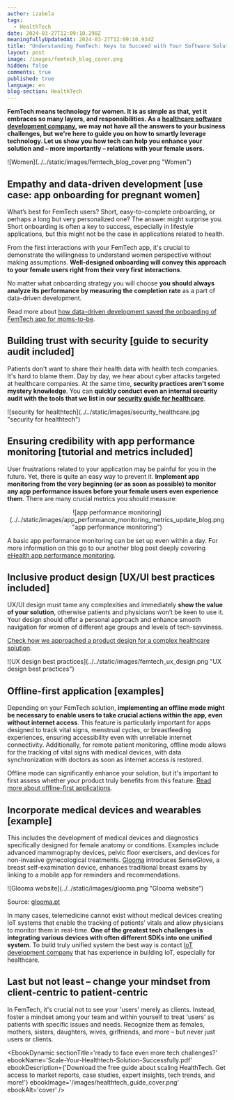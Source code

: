 ```yaml
---
author: izabela
tags:
  - HealthTech
date: 2024-03-27T12:09:10.298Z
meaningfullyUpdatedAt: 2024-03-27T12:09:10.934Z
title: "Understanding FemTech: Keys to Succeed with Your Software Solution for Women"
layout: post
image: /images/femtech_blog_cover.png
hidden: false
comments: true
published: true
language: en
blog-section: HealthTech
---
```

**FemTech means technology for women. It is as simple as that, yet it embraces so many layers, and responsibilities. As a [healthcare software development company](/our-areas/healthcare-software-development/), we may not have all the answers to your business challenges, but we're here to guide you on how to smartly leverage technology. Let us show you how tech can help you enhance your solution and – more importantly – relations with your female users.**

<div className="image">![Women](../../static/images/femtech_blog_cover.png "Women")</div>

## Empathy and data-driven development \[use case: app onboarding  for pregnant women]

What’s best for FemTech users? Short, easy-to-complete onboarding, or perhaps a long but very personalized one? The answer might surprise you. Short onboarding is often a key to success, especially in lifestyle applications, but this might not be the case in applications related to health.

From the first interactions with your FemTech app, it's crucial to demonstrate the willingness to understand women perspective without making assumptions. **Well-designed onboarding will convey this approach to your female users right from their very first interactions**.

No matter what onboarding strategy you will choose **you should always analyze its performance by measuring the completion rate** as a part of data-driven development.

Read more about [how data-driven development saved the onboarding of FemTech app for moms-to-be](/blog/data-driven-development-femtech-app-onboarding/).

## Building trust with security \[guide to security audit included]

Patients don't want to share their health data with health tech companies. It's hard to blame them. Day by day, we hear about cyber attacks targeted at healthcare companies. At the same time, **security practices aren't some mystery knowledge**. You can **quickly conduct even an internal security audit with the tools that we list in our [security guide for healthcare](/blog/cyber-security-in-healthcare/)**.

<div className="image">![security for healthtech](../../static/images/security_healthcare.jpg "security for healthtech")</div>

## Ensuring credibility with app performance monitoring \[tutorial and metrics included]

User frustrations related to your application may be painful for you in the future. Yet, there is quite an easy way to prevent it. **Implement app monitoring from the very beginning (or as soon as possible) to monitor any app performance issues before your female users even experience them**. There are many crucial metrics you should measure:

<center>

<div className="image">![app performance monitoring](../../static/images/app_performance_monitoring_metrics_update_blog.png "app performance monitoring")</div>

</center>

A basic app performance monitoring can be set up even within a day. For more information on this go to our another blog post deeply covering [eHealth app performance monitoring](/blog/healthcare-app-performance-monitoring/).

## Inclusive product design \[UX/UI best practices included]

UX/UI design must tame any complexities and immediately **show the value of your solution**, otherwise patients and physicians won’t be keen to use it. Your design should offer a personal approach and enhance smooth navigation for women of different age groups and levels of tech-savviness.

[Check how we approached a product design for a complex healthcare solution](/blog/ux-design-healthcare-medical-apps-case-study/).

<div className="image">![UX design best practices](../../static/images/femtech_ux_design.png "UX design best practices")</div>

## Offline-first application \[examples]

Depending on your FemTech solution, **implementing an offline mode might be necessary to enable users to take crucial actions within the app, even without internet access**. This feature is particularly important for apps designed to track vital signs, menstrual cycles, or breastfeeding experiences, ensuring accessibility even with unreliable internet connectivity. Additionally, for remote patient monitoring, offline mode allows for the tracking of vital signs with medical devices, with data synchronization with doctors as soon as internet access is restored.

Offline mode can significantly enhance your solution, but it's important to first assess whether your product truly benefits from this feature. [Read more about offline-first applications](/blog/offline-first-app-guide-for-startups-app-owners-case-studies/).

## Incorporate medical devices and wearables \[example]

This includes the development of medical devices and diagnostics specifically designed for female anatomy or conditions. Examples include advanced mammography devices, pelvic floor exercisers, and devices for non-invasive gynecological treatments. [Glooma](https://glooma.pt/en) introduces SenseGlove, a breast self-examination device, enhances traditional breast exams by linking to a mobile app for reminders and recommendations​​.

<div className="image">![Glooma website](../../static/images/glooma.png "Glooma website")</div>

Source: [glooma.pt](https://glooma.pt/en)

In many cases, telemedicine cannot exist without medical devices creating IoT systems that enable the tracking of patients’ vitals and allow physicians to monitor them in real-time. **One of the greatest tech challenges is integrating various devices with often different SDKs into one unified system**. To build truly unified system the best way is contact [IoT development company](/our-areas/iot-development/) that has experience in building IoT, especially for healthcare.

## Last but not least – change your mindset from client-centric to patient-centric

In FemTech, it's crucial not to see your 'users' merely as clients. Instead, foster a mindset among your team and within yourself to treat 'users' as patients with specific issues and needs. Recognize them as females, mothers, sisters, daughters, wives, girlfriends, and more – but never just users or clients.

<EbookDynamic sectionTitle='ready to face even more tech challenges?' ebookName='Scale-Your-Healthtech-Solution-Successfully.pdf' ebookDescription={'Download the free guide about scaling HealthTech. Get access to market reports, case studies, expert insights, tech trends, and more!'} ebookImage='/images/healthtech_guide_cover.png' ebookAlt='cover' />